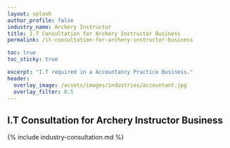 ```yaml
---
layout: splash 
author_profile: false 
industry_name: Archery Instructor
title: I.T Consultation for Archery Instructor Business
permalink: /it-consultation-for-archery-instructor-business

toc: true
toc_sticky: true

excerpt: "I.T required in a Accountancy Practice Business."
header:
  overlay_image: /assets/images/industries/accountant.jpg
  overlay_filter: 0.5 
---
```


## I.T Consultation for Archery Instructor Business

{% include industry-consultation.md %}
